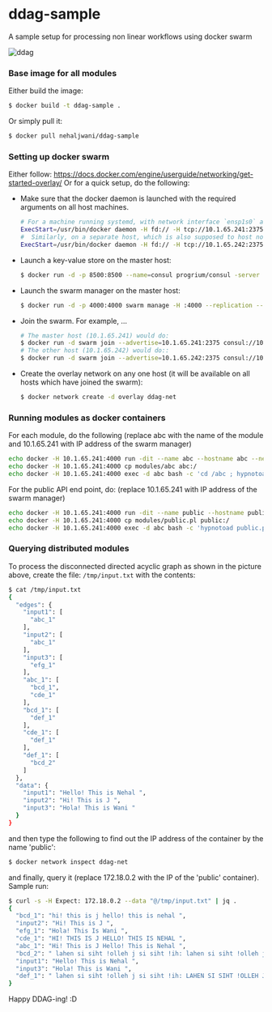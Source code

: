 # ddag-sample
A sample setup for processing non linear workflows using docker swarm

![ddag](https://cloud.githubusercontent.com/assets/1779189/14393252/809e4726-fde3-11e5-8ae5-9500c268be09.png)

### Base image for all modules
Either build the image:
```bash
$ docker build -t ddag-sample .
```
Or simply pull it:
```bash
$ docker pull nehaljwani/ddag-sample
```
### Setting up docker swarm

Either follow: https://docs.docker.com/engine/userguide/networking/get-started-overlay/
Or for a quick setup, do the following:
- Make sure that the docker daemon is launched with the required arguments on all host machines. 

    ```bash
    # For a machine running systemd, with network interface `ensp1s0` and IP address `10.1.65.241`, the line on the master host would look like:
    ExecStart=/usr/bin/docker daemon -H fd:// -H tcp://10.1.65.241:2375 --cluster-advertise enp1s0:2375 --cluster-store consul://10.1.65.241:8500
    #  Similarly, on a separate host, which is also supposed to host nodes of this swarm, running systemd, with network interface `eth0` and IP address `10.1.65.242`,  the line would look like:
    ExecStart=/usr/bin/docker daemon -H fd:// -H tcp://10.1.65.242:2375 --cluster-advertise eth0:2375 --cluster-store consul://10.1.65.241:8500
    ```
- Launch a key-value store on the master host:

    ```bash
    $ docker run -d -p 8500:8500 --name=consul progrium/consul -server -bootstrap
    ```
- Launch the swarm manager on the master host:

    ```bash
    $ docker run -d -p 4000:4000 swarm manage -H :4000 --replication --advertise 10.1.65.241:4000 consul://10.1.65.241:8500
    ```
        
- Join the swarm. For example, ...

    ```bash
    # The master host (10.1.65.241) would do:
    $ docker run -d swarm join --advertise=10.1.65.241:2375 consul://10.1.65.241:8500
    # The other host (10.1.65.242) would do::
    $ docker run -d swarm join --advertise=10.1.65.242:2375 consul://10.1.65.241:8500
    ```
- Create the overlay network on any one host (it will be available on all hosts which have joined the swarm): 

    ```bash
    $ docker network create -d overlay ddag-net
    ```

### Running modules as docker containers
For each module, do the following (replace abc with the name of the module and 10.1.65.241 with IP address of the swarm manager)
```bash
echo docker -H 10.1.65.241:4000 run -dit --name abc --hostname abc --net ddag-net nehaljwani/ddag-base:latest /bin/bash
echo docker -H 10.1.65.241:4000 cp modules/abc abc:/
echo docker -H 10.1.65.241:4000 exec -d abc bash -c 'cd /abc ; hypnotoad api.pl'
```
For the public API end point, do: (replace 10.1.65.241 with IP address of the swarm manager)
```bash
echo docker -H 10.1.65.241:4000 run -dit --name public --hostname public --net ddag-net nehaljwani/ddag-base:latest /bin/bash
echo docker -H 10.1.65.241:4000 cp modules/public.pl public:/
echo docker -H 10.1.65.241:4000 exec -d abc bash -c 'hypnotoad public.pl'
```

### Querying distributed modules
To process the disconnected directed acyclic graph as shown in the picture above, create the file: `/tmp/input.txt` with the contents:
```bash
$ cat /tmp/input.txt
{
  "edges": {
    "input1": [
      "abc_1"
    ],
    "input2": [
      "abc_1"
    ],
    "input3": [
      "efg_1"
    ],
    "abc_1": [
      "bcd_1",
      "cde_1"
    ],
    "bcd_1": [
      "def_1"
    ],
    "cde_1": [
      "def_1"
    ],
    "def_1": [
      "bcd_2"
    ]
  },
  "data": {
    "input1": "Hello! This is Nehal ",
    "input2": "Hi! This is J ",
    "input3": "Hola! This is Wani "
  }
}
```
and then type the following to find out the IP address of the container by the name 'public':
```bash
$ docker network inspect ddag-net
```
and finally, query it (replace 172.18.0.2 with the IP of the 'public' container). Sample run:
```bash
$ curl -s -H Expect: 172.18.0.2 --data "@/tmp/input.txt" | jq .
{
  "bcd_1": "hi! this is j hello! this is nehal ",
  "input2": "Hi! This is J ",
  "efg_1": "Hola! This Is Wani ",
  "cde_1": "HI! THIS IS J HELLO! THIS IS NEHAL ",
  "abc_1": "Hi! This is J Hello! This is Nehal ",
  "bcd_2": " lahen si siht !olleh j si siht !ih: lahen si siht !olleh j si siht !ih",
  "input1": "Hello! This is Nehal ",
  "input3": "Hola! This is Wani ",
  "def_1": " lahen si siht !olleh j si siht !ih: LAHEN SI SIHT !OLLEH J SI SIHT !IH"
}
```

Happy DDAG-ing! :D
